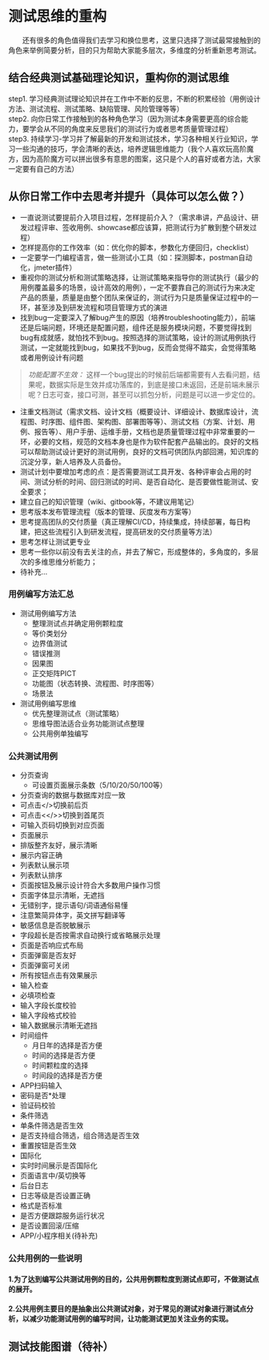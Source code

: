 # 测试思维的重构

&#8195;&#8195;还有很多的角色值得我们去学习和换位思考，这里只选择了测试最常接触到的角色来举例简要分析，目的只为帮助大家能多层次，多维度的分析重新思考测试。

## 结合经典测试基础理论知识，重构你的测试思维

step1. 学习经典测试理论知识并在工作中不断的反思，不断的积累经验（用例设计方法、测试流程、测试策略、缺陷管理、风险管理等等）   
step2. 向你日常工作接触到的各种角色学习（因为测试本身需要更高的综合能力，要学会从不同的角度来反思我们的测试行为或者思考质量管理过程）  
step3. 持续学习-学习并了解最新的开发和测试技术，学习各种相关行业知识，学习一些沟通的技巧，学会清晰的表达，培养逻辑思维能力（我个人喜欢玩高阶魔方，因为高阶魔方可以拼出很多有意思的图案，这只是个人的喜好或者方法，大家一定要有自己的方法）

## 从你日常工作中去思考并提升（具体可以怎么做？）

* 一直说测试要提前介入项目过程，怎样提前介入？（需求串讲，产品设计、研发过程评审、签收用例、showcase都应该算，把测试行为扩散到整个研发过程）
* 怎样提高你的工作效率（如：优化你的脚本，参数化方便回归，checklist）
* 一定要学一门编程语言，做一些测试小工具（如：探测脚本，postman自动化，jmeter插件）
* 重视你的测试分析和测试策略选择，让测试策略来指导你的测试执行（最少的用例覆盖最多的场景，设计高效的用例），一定不要靠自己的测试行为来决定产品的质量，质量是由整个团队来保证的，测试行为只是质量保证过程中的一环，甚至涉及到研发流程和项目管理方式的演进
* 找到bug一定要深入了解bug产生的原因（培养troubleshooting能力），前端还是后端问题，环境还是配置问题，组件还是服务模块问题，不要觉得找到bug有成就感，就怕找不到bug。按照选择的测试策略，设计的测试用例执行测试，一定就能找到bug，如果找不到bug，反而会觉得不踏实，会觉得策略或者用例设计有问题
> _功能配置不生效：_ 这样一个bug提出的时候前后端都需要有人去看问题，结果呢，数据实际是生效并成功落库的，到底是接口未返回，还是前端未展示呢？日志可查，接口可测，甚至可以抓包分析，问题是可以进一步定位的。
* 注重文档测试（需求文档、设计文档（概要设计、详细设计、数据库设计，流程图、时序图、组件图、架构图、部署图等等）、测试文档（方案、计划、用例、报告等）、用户手册、运维手册，文档也是质量管理过程中非常重要的一环，必要的文档，规范的文档本身也是作为软件配套产品输出的。良好的文档可以帮助测试设计更好的测试用例，良好的文档可供团队内部回溯，知识库的沉淀分享，新人培养及人员备份。
* 测试计划中要增加考虑的点：是否需要测试工具开发、各种评审会占用的时间、测试分析的时间、回归测试的时间、是否自动化、是否要做性能测试、安全要求；
* 建立自己的知识管理（wiki、gitbook等，不建议用笔记）
* 思考版本发布管理流程（版本的管理、灰度发布方案等）
* 思考提高团队的交付质量（真正理解CI/CD，持续集成，持续部署，每日构建，把这些流程引入到研发流程，提高研发的交付质量等方法）
* 思考怎样让测试更专业
* 思考一些你以前没有去关注的点，并去了解它，形成整体的，多角度的，多层次的多维思维分析能力；
* 待补充...



### 用例编写方法汇总
- 测试用例编写方法
  - 整理测试点并确定用例颗粒度
  - 等价类划分
  - 边界值测试
  - 错误推测
  - 因果图
  - 正交矩阵PICT
  - 功能图（状态转换、流程图、时序图等）
  - 场景法
- 测试用例编写思维
  - 优先整理测试点（测试策略）
  - 思维导图法适合业务功能测试点整理
  - 公共用例单独编写

### 公共测试用例
- 分页查询
  - 可设置页面展示条数（5/10/20/50/100等）
 - 分页查询的数据与数据库对应一致
 - 可点击</>切换前后页
 - 可点击<</>>切换到首尾页
 - 可输入页码切换到对应页面
- 页面展示
 - 排版整齐友好，展示清晰
 - 展示内容正确
 - 列表默认展示项
 - 列表默认排序
 - 页面按钮及展示设计符合大多数用户操作习惯
 - 页面字体显示清晰，无遮挡
 - 无错别字，提示语句/词语通俗易懂
 - 注意繁简异体字，英文拼写翻译等
 - 敏感信息是否脱敏展示
 - 字段超长是否按需求自动换行或省略展示处理
 - 页面是否响应式布局
 - 页面弹窗是否友好
 - 页面弹窗可关闭
 - 所有按钮点击有效果展示
- 输入检查
 - 必填项检查
 - 输入字段长度校验
 - 输入字段格式校验
 - 输入数据展示清晰无遮挡
 - 时间组件
     - 月日年的选择是否方便
     - 时间的选择是否方便
     - 时间颗粒度的选择
     - 时间段的选择是否方便
 -  APP扫码输入
 -  密码是否*处理
 -  验证码校验
-  条件筛选
 - 单条件筛选是否生效
 -  是否支持组合筛选，组合筛选是否生效
 -  重置按钮是否生效
- 国际化
 - 实时时间展示是否国际化
 - 页面语言中/英切换等
- 后台日志
 - 日志等级是否设置正确
 - 格式是否标准
 - 是否方便跟踪服务运行状况
 - 是否设置回滚/压缩
- APP/小程序相关(待补充)

### 公共用例的一些说明
#### 1.为了达到编写公共测试用例的目的，公共用例颗粒度到测试点即可，不做测试点的展开。
#### 2.公共用例主要目的是抽象出公共测试对象，对于常见的测试对象进行测试点分析，以减少功能测试用例的编写时间，让功能测试更加关注业务的实现。



## 测试技能图谱（待补）
